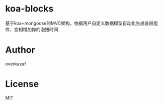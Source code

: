 # koa-blocks
基于koa+mongoose的MVC架构，依据用户自定义数据模型自动化生成各层组件，变相增加你的泡妞时间

# Author
overkazaf

# License
MIT
